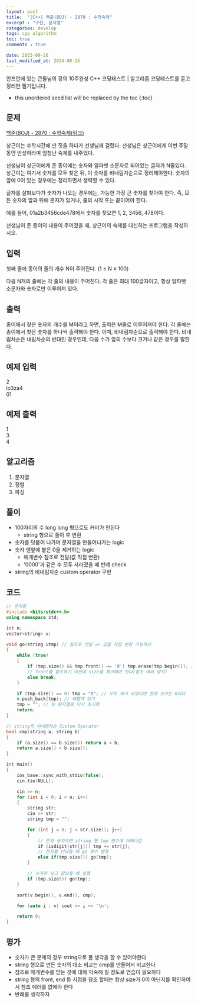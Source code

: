 ```yaml
---
layout: post
title:  "[C++] 백준(BOJ) - 2870 : 수학숙제"
excerpt : "구현, 문자열"
categories: develop
tags: cpp algorithm
toc: true
comments : true

date: 2023-09-26
last_modified_at: 2024-08-15
---
```

> <span style="font-size: 80%">
인프런에 있는 큰돌님의 강의 10주완성 C++ 코딩테스트 | 알고리즘 코딩테스트를 듣고 정리한 필기입니다.</span>

<!--more-->

* this unordered seed list will be replaced by the toc
{:toc}

## 문제 

[백준(BOJ) - 2870 : 수학숙제(링크)](https://www.acmicpc.net/problem/2870)

상근이는 수학시간에 딴 짓을 하다가 선생님께 걸렸다. 선생님은 상근이에게 이번 주말동안 반성하라며 엄청난 숙제를 내주었다.

선생님이 상근이에게 준 종이에는 숫자와 알파벳 소문자로 되어있는 글자가 N줄있다. 상근이는 여기서 숫자를 모두 찾은 뒤, 이 숫자를 비내림차순으로 정리해야한다. 숫자의 앞에 0이 있는 경우에는 정리하면서 생략할 수 있다.

글자를 살펴보다가 숫자가 나오는 경우에는, 가능한 가장 큰 숫자를 찾아야 한다. 즉, 모든 숫자의 앞과 뒤에 문자가 있거나, 줄의 시작 또는 끝이어야 한다.

예를 들어, 01a2b3456cde478에서 숫자를 찾으면 1, 2, 3456, 478이다.

선생님이 준 종이의 내용이 주어졌을 때, 상근이의 숙제를 대신하는 프로그램을 작성하시오.

## 입력
첫째 줄에 종이의 줄의 개수 N이 주어진다. (1 ≤ N ≤ 100)

다음 N개의 줄에는 각 줄의 내용이 주어진다. 각 줄은 최대 100글자이고, 항상 알파벳 소문자와 숫자로만 이루어져 있다.


## 출력
종이에서 찾은 숫자의 개수를 M이라고 하면, 출력은 M줄로 이루어져야 한다. 각 줄에는 종이에서 찾은 숫자를 하나씩 출력해야 한다. 이때, 비내림차순으로 출력해야 한다. 비내림차순은 내림차순의 반대인 경우인데, 다음 수가 앞의 수보다 크거나 같은 경우를 말한다.

## 예제 입력
2  
lo3za4  
01

## 예제 출력
1  
3  
4

## 알고리즘
1. 문자열
2. 정렬
3. 파싱

## 풀이
- 100자리의 수 long long 형으로도 커버가 안된다 
  - string 형으로 풀이 후 변환
- 숫자를 덧붙여 나가며 문자열을 만들어나가는 logic 
- 숫자 맨앞에 붙은 0을 제거하는 logic
  - 매개변수 참조로 전달(값 직접 변환)
  - '0000'과 같은 수 모두 사라졌을 때 반례 check
- string의 비내림차순 custom operator 구현

## 코드  

```cpp
// 문자열
#include <bits/stdc++.h>
using namespace std;

int n;
vector<string> v;

void go(string &tmp) // 참조로 전달 => 값을 직접 변환 가능하다
{
    while (true)
    {
        if (tmp.size() && tmp.front() == '0') tmp.erase(tmp.begin()); // 앞부분 0 이라면 제거 
        // front를 참조하기 이전에 size를 체크해야 한다(참조 에러 방지)
        else break;
    }

    if (tmp.size() == 0) tmp = "0"; // 모두 제거 되었다면 원래 숫자는 0이다
    v.push_back(tmp); // 배열에 담기
    tmp = ""; // 빈 문자열로 다시 초기화
    return;
}

// string의 비내림차순 Custom Operator
bool cmp(string a, string b)
{
    if (a.size() == b.size()) return a < b;
    return a.size() < b.size();
}

int main()
{
    ios_base::sync_with_stdio(false);
    cin.tie(NULL);

    cin >> n;
    for (int i = 0; i < n; i++)
    {
        string str;
        cin >> str;
        string tmp = "";

        for (int j = 0; j < str.size(); j++)
        {
            // 만약 숫자라면 string 형 tmp 변수에 더해나감
            if (isdigit(str[j])) tmp += str[j];
            // 문자를 만났을 때 go 함수 발동
            else if(tmp.size()) go(tmp);
        }

        // 숫자로 남고 끝났을 때 실행
        if (tmp.size()) go(tmp);
    }

    sort(v.begin(), v.end(), cmp);

    for (auto i : v) cout << i << '\n';

    return 0;
}
```

## 평가  
- 숫자가 큰 문제의 경우 string으로 풀 생각을 할 수 있어야한다
- string 형으로 만든 숫자의 대소 비교는 cmp를 만들어서 비교한다
- 참조로 매개변수를 받는 것에 대해 익숙해 질 정도로 연습이 필요하다
- string 형의 front, end 등 지점을 참조 할때는 항상 size가 0이 아닌지를 확인하여서 참조 에러를 없애야 한다
- 반례를 생각하자